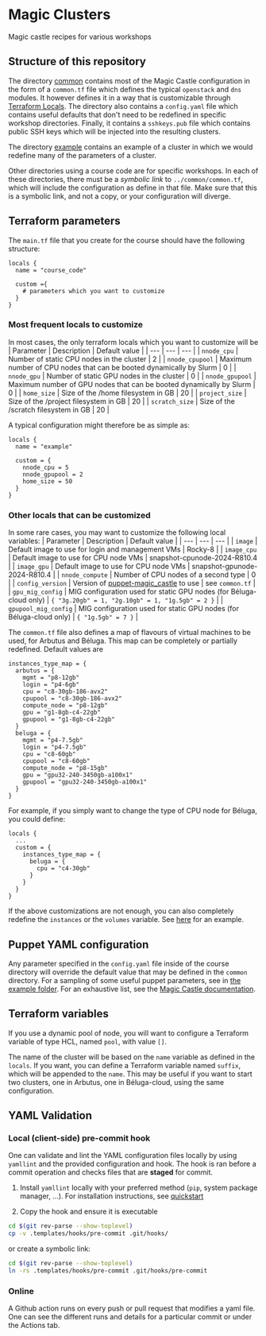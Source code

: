 # Magic Clusters
Magic castle recipes for various workshops

## Structure of this repository
The directory [common](https://github.com/calculquebec/magic_clusters/tree/common/common) contains most of the Magic Castle configuration in the form of a `common.tf` file which defines 
the typical `openstack` and `dns` modules. It however defines it in a way that is customizable through [Terraform Locals](https://developer.hashicorp.com/terraform/language/values/locals). 
The directory also contains a `config.yaml` file which contains useful defaults that don't need to be redefined in specific workshop directories. Finally, it contains a `sshkeys.pub` file
which contains public SSH keys which will be injected into the resulting clusters. 

The directory [example](https://github.com/calculquebec/magic_clusters/tree/common/example) contains an example of a cluster in which we would redefine many of the parameters of a cluster. 

Other directories using a course code are for specific workshops. In each of these directories, there must be a *symbolic link* to `../common/common.tf`, which will include the configuration
as define in that file. Make sure that this is a symbolic link, and not a copy, or your configuration will diverge.

## Terraform parameters
The `main.tf` file that you create for the course should have the following structure: 
```
locals {
  name = "course_code"

  custom ={
    # parameters which you want to customize
  }
}
``` 

### Most frequent locals to customize
In most cases, the only terraform locals which you want to customize will be
| Parameter | Description | Default value | 
| --- | --- | --- | 
| `nnode_cpu` | Number of static CPU nodes in the cluster | 2 |
| `nnode_cpupool` | Maximum number of CPU nodes that can be booted dynamically by Slurm | 0 |
| `nnode_gpu` | Number of static GPU nodes in the cluster | 0 |
| `nnode_gpupool` | Maximum number of GPU nodes that can be booted dynamically by Slurm | 0 |
| `home_size` | Size of the /home filesystem in GB | 20 | 
| `project_size` | Size of the /project filesystem in GB | 20 |
| `scratch_size` | Size of the /scratch filesystem in GB | 20 | 

A typical configuration might therefore be as simple as: 
```
locals {
  name = "example"
  
  custom = {
    nnode_cpu = 5
    nnode_gpupool = 2
    home_size = 50
  }
}
``` 


### Other locals that can be customized
In some rare cases, you may want to customize the following local variables: 
| Parameter | Description | Default value | 
| --- | --- | --- | 
| `image` | Default image to use for login and management VMs | Rocky-8 | 
| `image_cpu` | Default image to use for CPU node VMs | snapshot-cpunode-2024-R810.4 | 
| `image_gpu` | Default image to use for CPU node VMs | snapshot-gpunode-2024-R810.4 | 
| `nnode_compute` | Number of CPU nodes of a second type | 0 | 
| `config_version` | Version of [puppet-magic_castle](https://github.com/computecanada/puppet-magic_castle) to use | see `common.tf` |
| `gpu_mig_config` | MIG configuration used for static GPU nodes (for Béluga-cloud only) | `{ "3g.20gb" = 1, "2g.10gb" = 1, "1g.5gb" = 2 }` | 
| `gpupool_mig_config` | MIG configuration used for static GPU nodes (for Béluga-cloud only) | `{ "1g.5gb" = 7 }` | 

The `common.tf` file also defines a map of flavours of virtual machines to be used, for Arbutus and Béluga. This map can be completely or partially redefined. Default values are
```
instances_type_map = {
  arbutus = {
    mgmt = "p8-12gb"
    login = "p4-6gb"
	cpu = "c8-30gb-186-avx2"
	cpupool = "c8-30gb-186-avx2"
	compute_node = "p8-12gb"
	gpu = "g1-8gb-c4-22gb"
	gpupool = "g1-8gb-c4-22gb"
  }
  beluga = {
    mgmt = "p4-7.5gb"
	login = "p4-7.5gb"
	cpu = "c8-60gb"
	cpupool = "c8-60gb"
	compute_node = "p8-15gb"
	gpu = "gpu32-240-3450gb-a100x1"
	gpupool = "gpu32-240-3450gb-a100x1"
  }
}
``` 

For example, if you simply want to change the type of CPU node for Béluga, you could define:
```
locals {
  ...
  custom = {
    instances_type_map = {
      beluga = {
        cpu = "c4-30gb"
      }
    }
  }
}
```

If the above customizations are not enough, you can also completely redefine the `instances` or the `volumes` variable. See [here](https://github.com/calculquebec/magic_clusters/blob/common/example/main.tf#L54)
for an example.

## Puppet YAML configuration
Any parameter specified in the `config.yaml` file inside of the course directory will override the default value that may be defined in the `common` directory. For a sampling of some useful puppet parameters, see
in [the example folder](https://github.com/calculquebec/magic_clusters/blob/common/example/config.yaml). For an exhaustive list, see the [Magic Castle documentation](https://github.com/computecanada/puppet-magic_castle).

## Terraform variables
If you use a dynamic pool of node, you will want to configure a Terraform variable of type HCL, named `pool`, with value `[]`. 

The name of the cluster will be based on the `name` variable as defined in the `locals`. If you want, you can define a Terraform variable named `suffix`, which will be appended to the `name`. 
This may be useful if you want to start two clusters, one in Arbutus, one in Béluga-cloud, using the same configuration.

## YAML Validation
### Local (client-side) pre-commit hook
One can validate and lint the YAML configuration files locally by using `yamllint` and the provided configuration and hook.
The hook is ran before a commit operation and checks files that are **staged** for commit.

1. Install `yamllint` locally with your preferred method (`pip`, system package manager, ...).
For installation instructions, see [quickstart](https://yamllint.readthedocs.io/en/stable/quickstart.html)

2. Copy the hook and ensure it is executable
```bash
cd $(git rev-parse --show-toplevel)
cp -v .templates/hooks/pre-commit .git/hooks/
```
or create a symbolic link:
```bash
cd $(git rev-parse --show-toplevel)
ln -rs .templates/hooks/pre-commit .git/hooks/pre-commit
```

### Online
A Github action runs on every push or pull request that modifies a yaml file.
One can see the different runs and details for a particular commit or under the Actions tab.
